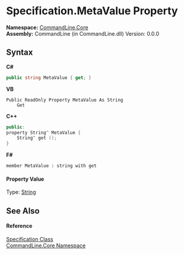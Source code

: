 # Specification.MetaValue Property 
 

**Namespace:**&nbsp;<a href="N_CommandLine_Core">CommandLine.Core</a><br />**Assembly:**&nbsp;CommandLine (in CommandLine.dll) Version: 0.0.0

## Syntax

**C#**<br />
``` C#
public string MetaValue { get; }
```

**VB**<br />
``` VB
Public ReadOnly Property MetaValue As String
	Get
```

**C++**<br />
``` C++
public:
property String^ MetaValue {
	String^ get ();
}
```

**F#**<br />
``` F#
member MetaValue : string with get

```


#### Property Value
Type: <a href="https://docs.microsoft.com/dotnet/api/system.string" target="_blank">String</a>

## See Also


#### Reference
<a href="T_CommandLine_Core_Specification">Specification Class</a><br /><a href="N_CommandLine_Core">CommandLine.Core Namespace</a><br />